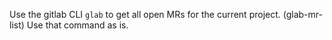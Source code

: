 Use the gitlab CLI `glab` to get all open MRs for the current project. (glab-mr-list) Use that command as is.

